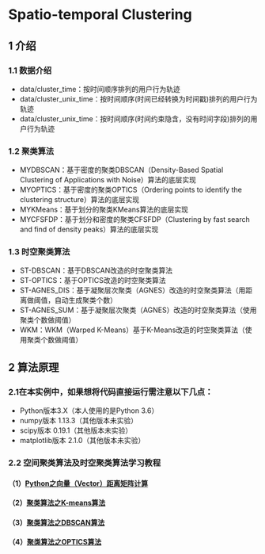 # Spatio-temporal Clustering

## 1 介绍
### 1.1 数据介绍
* data/cluster_time：按时间顺序排列的用户行为轨迹
* data/cluster_unix_time：按时间顺序(时间已经转换为时间戳)排列的用户行为轨迹
* data/cluster_unix_time：按时间顺序(时间约束隐含，没有时间字段)排列的用户行为轨迹

### 1.2 聚类算法

* MYDBSCAN：基于密度的聚类DBSCAN（Density-Based Spatial Clustering of Applications with Noise）算法的底层实现
* MYOPTICS：基于密度的聚类OPTICS（Ordering points to identify the clustering structure）算法的底层实现
* MYKMeans：基于划分的聚类KMeans算法的底层实现
* MYCFSFDP：基于划分和密度的聚类CFSFDP（Clustering by fast search and find of density peaks）算法的底层实现


### 1.3 时空聚类算法

* ST-DBSCAN：基于DBSCAN改造的时空聚类算法
* ST-OPTICS：基于OPTICS改造的时空聚类算法
* ST-AGNES_DIS：基于凝聚层次聚类（AGNES）改造的时空聚类算法（用距离做阈值，自动生成聚类个数）
* ST-AGNES_SUM：基于凝聚层次聚类（AGNES）改造的时空聚类算法（使用聚类个数做阈值）
* WKM：WKM（Warped K-Means）基于K-Means改造的时空聚类算法（使用聚类个数做阈值）

## 2 算法原理

### 2.1在本实例中，如果想将代码直接运行需注意以下几点：

* Python版本3.X（本人使用的是Python 3.6）
* numpy版本 1.13.3（其他版本未实验）
* scipy版本 0.19.1（其他版本未实验）
* matplotlib版本 2.1.0（其他版本未实验）

### 2.2 空间聚类算法及时空聚类算法学习教程

#### （1）[Python之向量（Vector）距离矩阵计算](https://blog.csdn.net/LoveCarpenter/article/details/85048291)
#### （2）[聚类算法之K-means算法](https://blog.csdn.net/LoveCarpenter/article/details/85048822)
#### （3）[聚类算法之DBSCAN算法](https://blog.csdn.net/LoveCarpenter/article/details/85048944)
#### （4）[聚类算法之OPTICS算法](https://blog.csdn.net/LoveCarpenter/article/details/85049135)